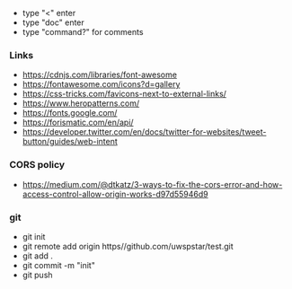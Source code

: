 - type "<" enter
- type "doc" enter
- type "command?" for comments

### Links

- https://cdnjs.com/libraries/font-awesome
- https://fontawesome.com/icons?d=gallery
- https://css-tricks.com/favicons-next-to-external-links/
- https://www.heropatterns.com/
- https://fonts.google.com/
- https://forismatic.com/en/api/
- https://developer.twitter.com/en/docs/twitter-for-websites/tweet-button/guides/web-intent

### CORS policy
- https://medium.com/@dtkatz/3-ways-to-fix-the-cors-error-and-how-access-control-allow-origin-works-d97d55946d9

### git
- git init
- git remote add origin https//github.com/uwspstar/test.git
- git add .
- git commit -m "init"
- git push